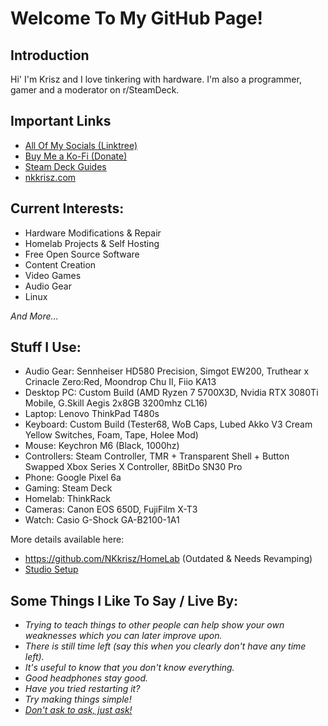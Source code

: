 # Welcome To My GitHub Page!

## Introduction
Hi' I'm Krisz and I love tinkering with hardware. I'm also a programmer, gamer and a moderator on r/SteamDeck.

## Important Links
- [All Of My Socials (Linktree)](https://linktr.ee/nkkrisz)
- [Buy Me a Ko-Fi (Donate)](https://ko-fi.com/nkkrisz)
- [Steam Deck Guides](https://steamdeck.guide)
- [nkkrisz.com](https://nkkrisz.com)

## Current Interests:
- Hardware Modifications & Repair
- Homelab Projects & Self Hosting
- Free Open Source Software
- Content Creation
- Video Games
- Audio Gear
- Linux

*And More...*

## Stuff I Use:
- Audio Gear: Sennheiser HD580 Precision, Simgot EW200, Truthear x Crinacle Zero:Red, Moondrop Chu II, Fiio KA13
- Desktop PC: Custom Build (AMD Ryzen 7 5700X3D, Nvidia RTX 3080Ti Mobile, G.Skill Aegis 2x8GB 3200mhz CL16)
- Laptop: Lenovo ThinkPad T480s
- Keyboard: Custom Build (Tester68, WoB Caps, Lubed Akko V3 Cream Yellow Switches, Foam, Tape, Holee Mod)
- Mouse: Keychron M6 (Black, 1000hz)
- Controllers: Steam Controller, TMR + Transparent Shell + Button Swapped Xbox Series X Controller, 8BitDo SN30 Pro
- Phone: Google Pixel 6a
- Gaming: Steam Deck
- Homelab: ThinkRack
- Cameras: Canon EOS 650D, FujiFilm X-T3
- Watch: Casio G-Shock GA-B2100-1A1

More details available here:
- https://github.com/NKkrisz/HomeLab (Outdated & Needs Revamping)
- [Studio Setup](https://studio.nkkrisz.com)

## Some Things I Like To Say / Live By:
- *Trying to teach things to other people can help show your own weaknesses which you can later improve upon.*
- *There is still time left (say this when you clearly don't have any time left).*
- *It's useful to know that you don't know everything.*
- *Good headphones stay good.*
- *Have you tried restarting it?*
- *Try making things simple!*
- [*Don't ask to ask, just ask!*](https://dontasktoask.com/)
